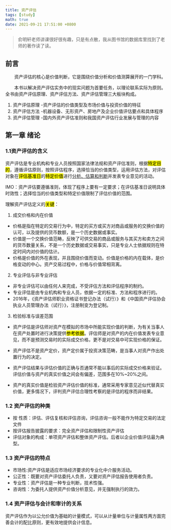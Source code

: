 ```yaml
---
title: 资产评估
tags: [study]
math: true
date: 2021-09-21 17:51:00 +0800
---
```


> 俞明轩老师讲课很好很有趣，只是有点散，我从图书馆的数据库里找到了老师的著作读了读。

## 前言

&emsp;&emsp;资产评估的核心是价值判断，它是围绕价值分析和价值测算展开的一门学科。

&emsp;&emsp;本书以解决资产评估实务中的现实问题为首要任务，以理论联系实际为原则。全书由资产评估原理、资产评估方法、资产评估管理三大板块构成。

1. 资产评估原理
   -资产评估的价值类型及市场价值与投资价值的特征
2. 资产评估方法
   -机器设备、无形资产、房地产及企业价值评估要点和具体程序
3. 资产评估管理
   -国内外资产评估准则和我国资产评估行业发展与管理的内容

## 第一章 绪论

### 1.1资产评估的含义

资产评估是专业机构和专业人员按照国家法律法规和资产评估准则，根据<mark>特定目的</mark>，遵循评估原则，按照评估程序，选择恰当的价值类型，运用评估方法，对评估对象在<mark>评估基准日</mark>的<mark>特定价值</mark>进行<ins>分析、估算和判断</ins>并发表专业意见的活动。

IMO：资产评估要遵循准则，体现了程序上要有一定要求；在评估基准日说明具体时效性；选择恰当的价值类型和特定价值限制了评估价值的范围。

理解资产评估定义的<mark>关键</mark>：

1. 成交价格和内在价值

- 价格是指在特定的交易行为中，特定的买方或买方对商品或服务的交换价值的认可，以及提供的货币数额，是一个历史数据或事实。
- 价值是一个交换价值范畴，反映了可供交易的商品或服务与其买方和卖方之间的货币数量关系，不是一个历史数据或交易事实，只是专业人士依据规则在特定时间内对价值的估计。
- 价格是价值的外在表现，并且围绕价值而变动。价值是价格的内在载体，是价格变动的中心。资产交易过程中，价格与价值常相背离。

2. 专业评估与非专业评估

- 非专业评估可以由任何人来完成，不受评估方法和评估程序的制约。
- 专业评估是由专业机构和专业人员，依据一定的标准、方法和程序进行的。
- 2016年，《资产评估师职业资格证书登记办法（试行）》和《中国资产评估协会执业人员管理办法（试行）》，注册制变为登记制。

3. 检验标准与误差范围
- 资产评估是评估师对资产在模拟的市场中所能实现价值的判断，为有关当事人在资产处置时进行决策提供<mark>参考依据</mark>。评估师是对资产的内在价值发表专业意见，而不是预测交易时的实际成交价格，更不是对交易中可实现价格的保证。

- 资产评估不是资产定价，资产定价属于投资决策范畴，是当事人对资产作出处置行为的决定。  

- 资产评估结果与评估价值的正确与否通常不能以事后的实际成交价格来验证。评估价值与资产的真实价值之间会有偏差，范围多在10%~20%之间。

- 资产的真实价值是检验资产评估价值的标准，通常采用专家意见近似代替真实价值，更多情况下，评判资产评估合理性考察的是评估的程序而非结果。
  
### 1.2 资产评估的种类

- 按 性质：评估、评估复核和评估咨询，评估咨询一般不能作为特定交易的法定文件
- 按评估报告披露的要求：完全资产评估和限制性资产评估
- 评估对象的构成：单项资产评估和整体资产评估。后者以企业价值评估最为典型。

### 1.3 资产评估的特点

- 市场性:资产评估是适应市场经济要求的专业化中介服务活动。
- 公正性：既要对资产评估委托人负责，又要对资产评估报告使用者负责。
- 专业性：资产评估是一种专业判断，技术性强。
- 咨询性：为委托人提供资产价值分析意见，并无强制执行的效力。

### 1.4 资产评估与会计和审计的关系

资产评估作为以公允价值为基础的计量模式，可以从计量单位与计量属性两方面完善会计的配比原则，更有效地提供会计信息。



  



